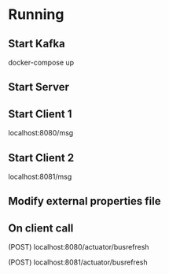 


# Running

## Start Kafka
docker-compose up

## Start Server


## Start Client 1

localhost:8080/msg

## Start Client 2


localhost:8081/msg

## Modify external properties file

## On client call

(POST) localhost:8080/actuator/busrefresh

(POST) localhost:8081/actuator/busrefresh
